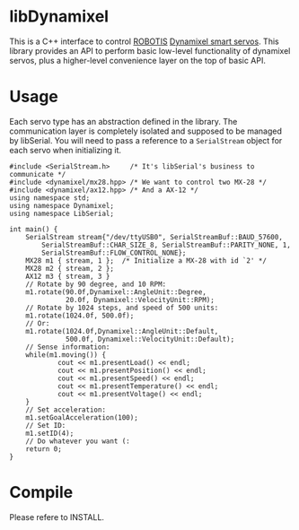 # libDynamixel
This is a C++ interface to control [ROBOTIS](http://www.robotis.com) [Dynamixel smart servos](http://www.robotis.com/xe/dynamixel_en). This library provides an API to perform basic low-level functionality of dynamixel servos, plus a higher-level convenience layer on the top of basic API.

# Usage
Each servo type has an abstraction defined in the library. The communication layer is completely isolated and supposed to be managed by libSerial. You will need to pass a reference to a `SerialStream` object for each servo when initializing it.

    #include <SerialStream.h>     /* It's libSerial's business to communicate */
    #include <dynamixel/mx28.hpp> /* We want to control two MX-28 */
    #include <dynamixel/ax12.hpp> /* And a AX-12 */
    using namespace std;
    using namespace Dynamixel;
    using namespace LibSerial;
    
    int main() {
        SerialStream stream{"/dev/ttyUSB0", SerialStreamBuf::BAUD_57600,
			SerialStreamBuf::CHAR_SIZE_8, SerialStreamBuf::PARITY_NONE, 1,
			SerialStreamBuf::FLOW_CONTROL_NONE};
		MX28 m1 { stream, 1 };  /* Initialize a MX-28 with id `2' */
		MX28 m2 { stream, 2 };
		AX12 m3 { stream, 3 }
		// Rotate by 90 degree, and 10 RPM:
		m1.rotate(90.0f,Dynamixel::AngleUnit::Degree,
		          20.0f, Dynamixel::VelocityUnit::RPM);
		// Rotate by 1024 steps, and speed of 500 units:
		m1.rotate(1024.0f, 500.0f);
		// Or:
		m1.rotate(1024.0f,Dynamixel::AngleUnit::Default,
		          500.0f, Dynamixel::VelocityUnit::Default);
		// Sense information:
		while(m1.moving()) {
		    	cout << m1.presentLoad() << endl;
	            cout << m1.presentPosition() << endl;
	            cout << m1.presentSpeed() << endl;
                cout << m1.presentTemperature() << endl;
                cout << m1.presentVoltage() << endl;
		}
		// Set acceleration:
		m1.setGoalAcceleration(100);
		// Set ID:
		m1.setID(4);
		// Do whatever you want (:
		return 0;
    }

# Compile
Please refere to INSTALL.